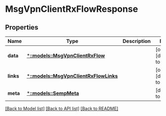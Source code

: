 # MsgVpnClientRxFlowResponse

## Properties
Name | Type | Description | Notes
------------ | ------------- | ------------- | -------------
**data** | [***::models::MsgVpnClientRxFlow**](MsgVpnClientRxFlow.md) |  | [optional] [default to null]
**links** | [***::models::MsgVpnClientRxFlowLinks**](MsgVpnClientRxFlowLinks.md) |  | [optional] [default to null]
**meta** | [***::models::SempMeta**](SempMeta.md) |  | [default to null]

[[Back to Model list]](../README.md#documentation-for-models) [[Back to API list]](../README.md#documentation-for-api-endpoints) [[Back to README]](../README.md)


